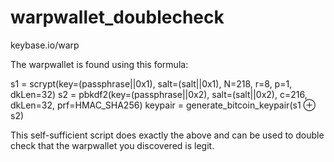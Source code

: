 # warpwallet_doublecheck

keybase.io/warp

The warpwallet is found using this formula:

s1 	=	scrypt(key=(passphrase||0x1), salt=(salt||0x1), N=218, r=8, p=1, dkLen=32)
s2 	=	pbkdf2(key=(passphrase||0x2), salt=(salt||0x2), c=216, dkLen=32, prf=HMAC_SHA256)
keypair	=	generate_bitcoin_keypair(s1 ⊕ s2)

This self-sufficient script does exactly the above and can be used to double check that the warpwallet you discovered is legit.
